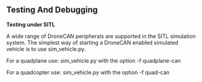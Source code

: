 ## Testing And Debugging

**Testing under SITL**

A wide range of DroneCAN peripherals are supported in the SITL
simulation system. The simplest way of starting a DroneCAN enabled
simulated vehicle is to use sim_vehicle.py.

For a quadplane use: sim_vehicle.py with the option -f quadplane-can

For a quadcopter use: sim_vehicle.py with the option -f quad-can
